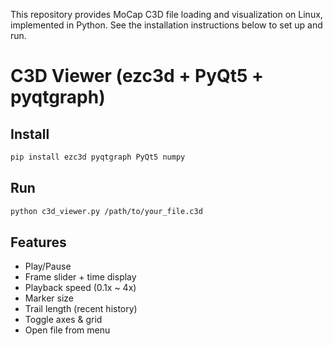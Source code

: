 This repository provides MoCap C3D file loading and visualization on Linux, implemented in Python. See the installation instructions below to set up and run.
# C3D Viewer (ezc3d + PyQt5 + pyqtgraph)

## Install
```bash
pip install ezc3d pyqtgraph PyQt5 numpy
```

## Run
```bash
python c3d_viewer.py /path/to/your_file.c3d
```

## Features
- Play/Pause
- Frame slider + time display
- Playback speed (0.1x ~ 4x)
- Marker size
- Trail length (recent history)
- Toggle axes & grid
- Open file from menu
